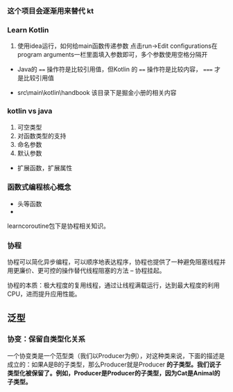 ### 这个项目会逐渐用来替代 kt
### Learn Kotlin


1. 使用idea运行，如何给main函数传递参数
点击run->Edit configurations在program arguments一栏里面填入参数即可，多个参数使用空格分隔开

* Java的 `==` 操作符是比较引用值，但Kotlin 的 `==` 操作符是比较内容， `===` 才是比较引用值

* src\main\kotlin\handbook 该目录下是掘金小册的相关内容

### kotlin vs java

1. 可空类型
2. 对函数类型的支持
3. 命名参数
4. 默认参数
* 扩展函数，扩展属性

### 函数式编程核心概念
* 头等函数
* 


learncoroutine包下是协程相关知识。
### 协程

协程可以简化异步编程，可以顺序地表达程序，协程也提供了一种避免阻塞线程并用更廉价、更可控的操作替代线程阻塞的方法 – 协程挂起。

协程的本质：极大程度的复用线程，通过让线程满载运行，达到最大程度的利用CPU，进而提升应用性能。


## 泛型

### 协变：保留自类型化关系

一个协变类是一个范型类（我们以Producer<T>为例），对这种类来说，下面的描述是成立的：如果A是B的子类型，那么Producer<A>就是Producer<B>
的子类型。我们说子类型化被保留了。例如，Producer<Cat>是Producer<Animal>的子类型，因为Cat是Animal的子类型。


